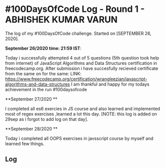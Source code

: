 # #100DaysOfCode Log - Round 1 - ABHISHEK KUMAR VARUN

The log of my #100DaysOfCode challenge. Started on [SEPTEMBER 26, 2020].

**September 26/2020 time: 21:59 IST**:

Today i successfully attempted 4 out of 5 questions (5th question took help from internet) of JavaScript Algorithms and Data Structures certification in freecodecamp.org.
After submission i have succesfully recieved certificate from the same on for the same:
LINK: https://www.freecodecamp.org/certification/wrangleezian/javascript-algorithms-and-data-structures
I am thankful and happy for my todays achievement in the run #100daysofcode

**September 27/2020 ** 

I completed all es6 exercies in JS course and also learned and implemented most of regex exercises ,learned a lot this day.
[NOTE: this log is added on 29sep as i forgot to add log on that day].

**September 28/2020 ** 

Today i completed all OOPS exercises in javsscript course by myself and learned few things.

## Log
